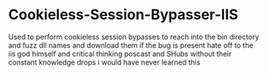 # Cookieless-Session-Bypasser-IIS
Used to perform cookieless session bypasses to reach into the bin directory and fuzz dll names and download them if the bug is present  hate off to the iis god himself and critical thinking poscast and SHubs without their constant knowledge drops i would have never learned this 
